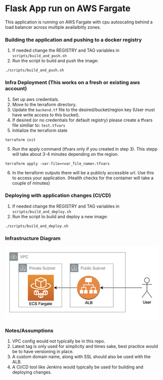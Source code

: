 # Flask App run on AWS Fargate
This application is running on AWS Fargate with cpu autoscaling behind a load balancer across multiple availaibitly zones.

### Building the application and pushing to a docker registry
1. If needed change the REGISTRY and TAG variables in `scripts/build_and_push.sh`
2. Run the script to build and push the image:
```
./scripts/build_and_push.sh
```

### Infra Deployment (This works on a fresh or existing aws account)
1. Set up aws credentials.
2. Move to the terraform directory.
3. Update the `backend.tf` file to the desired/bucket/region key (User must have write access to this bucket).
3. If desired (or no credentials for default registry) please create a tfvars file similiar to: `test.tfvars`
4. Initialize the terraform state
```
terraform init
```
5. Run the apply command (tfvars only if you created in step 3). This stepp will take about 3-4 minutes depending on the region.
```
terraform apply -var-file=<var_file_name>.tfvars
```
6. In the terraform outputs there will be a publicly accessible url. Use this to access your application. (Health checks for the container will take a couple of minutes)

### Deploying with application changes (CI/CD)
1. If needed change the REGISTRY and TAG variables in `scripts/build_and_deploy.sh`
2. Run the script to build and deploy a new image: 
```
./scripts/build_and_deploy.sh
```

### Infrastructure Diagram
![alt text](infra.png "Infrastructure Diagram")


### Notes/Assumptions
1. VPC config would not typically be in this repo.
2. Latest tag is only used for simplicity and times sake, best practice would be to have versioning in place.
3. A custom domain name, along with SSL should also be used with the ALB.
4. A CI/CD tool like Jenkins would typically be used for building and deploying changes.

